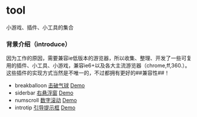 # tool
小游戏、插件、小工具的集合

### 背景介绍（introduce）
因为工作的原因，需要兼容ie低版本的游览器，所以收集、整理、开发了一些可复用的插件、小工具、小游戏，兼容ie6+以及各大主流游览器（chrome,ff,360.）。这些插件的实现方式当然是不唯一的，不过都拥有更好的##兼容性##！ 

 - breakballoon [击破气球](https://github.com/luuck/tool/tree/master/breakballoon) [Demo](https://luuck.github.io/tool/breakballoon/index.html)
 - siderbar [右悬浮窗](https://github.com/luuck/tool/tree/master/siderbar) [Demo](https://luuck.github.io/tool/siderbar/siderbar.html)
 - numscroll [数字滚动](https://github.com/luuck/tool/tree/master/numscroll) [Demo](https://luuck.github.io/tool/numscroll/index.html)
 - introtip [引导提示框](https://github.com/luuck/tool/tree/master/introtip) [Demo](https://luuck.github.io/tool/introtip/index.html)
